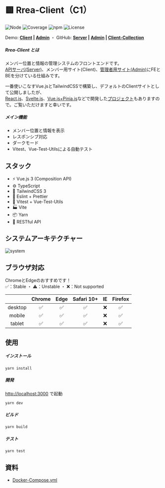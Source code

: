 # 🟨 Rrea-Client（C1）

![Node](https://img.shields.io/badge/Node.js-v18.0.0-fb7185.svg?logo=&style=flat-square)  ![Coverage](https://img.shields.io/badge/Coverage-94.39%25-84CC16.svg?style=flat-square)  ![npm](https://img.shields.io/badge/npm-2.0.0-84CC16.svg?style=flat-square)  ![License](https://img.shields.io/badge/License-MIT-0284C7.svg?logo=&style=flat-square)

Demo:  **[Client](http://rrea-client.live) | [Admin](http://rrea-admin.live)**  ・  GitHub:  **[Server](https://github.com/kensoz/Rrea-server) | [Admin](https://github.com/kensoz/Rrea-admin) | [Client-Collection](https://github.com/kensoz/Rrea-client-collection)**

##### Rrea-Client とは

メンバー位置と情報の管理システムのフロントエンドです。\
[APIサーバ(Server)](https://github.com/kensoz/Rrea-server)、メンバー用サイト(Client)、[管理者用サイト(Admin)](https://github.com/kensoz/Rrea-admin)にFEとBEを分けている仕組みです。

一番使いこなすVue.jsとTailwindCSSで構築し、デフォルトのClientサイトとして公開しましたが、\
[React.js](https://github.com/kensoz/Rrea-client-collection/tree/master/c2-react18-ts-mui)、[Svelte.js](https://github.com/kensoz/Rrea-client-collection/tree/master/c3-svelte-ts-bulma)、[Vue.js+Pinia.js](https://github.com/kensoz/Rrea-client-collection/tree/master/c4-vue3-ts-quasar)などで開発した[プロジェクト](https://github.com/kensoz/Rrea-client-collection)もありますので。ご覧いただけますと幸いです。

##### メイン機能

+ メンバー位置と情報を表示
+ レスポンシブ対応
+ ダークモード
+ Vitest、Vue-Test-Utilsによる自動テスト



## スタック

+ ⚡️ Vue.js 3 (Composition API)
+ ⚙️ TypeScript
+ 🎨 TailwindCSS 3
+ 📑 Eslint + Prettier
+ 🔌 Vitest + Vue-Test-Utils
+ 🏭 Vite
+ 📦 Yarn
+ 🔺 RESTful API



## システムアーキテクチャー

![system](https://s2.loli.net/2022/07/16/Y7BqVkciA9MCLQZ.jpg)





## ブラウザ対応

ChromeとEdgeのおすすめです！ \
✅：Stable  ・  ⚠：Unstable  ・  ❌：Not supported

|         | Chrome | Edge | Safari 10+ |  IE  | Firefox |
| :-----: | :----: | :--: | :--------: | :--: | :-----: |
| desktop |   ✅    |  ✅   |     ✅      |  ❌   |    ✅    |
| mobile  |   ✅    |  ✅   |     ✅      |  ❌   |    ✅    |
| tablet  |   ✅    |  ✅   |     ✅      |  ❌   |    ✅    |



## 使用

##### インストール

```bash
yarn install
```

##### 開発

[http://localhost:3000](http://localhost:3000) で起動

```bash
yarn dev
```

##### ビルド

```bash
yarn build
```

##### テスト

```bash
yarn test
```



## 資料

+ [Docker-Compose.yml](https://github.com/kensoz/Rrea-server/blob/master/docs/docker-compose.yml)
